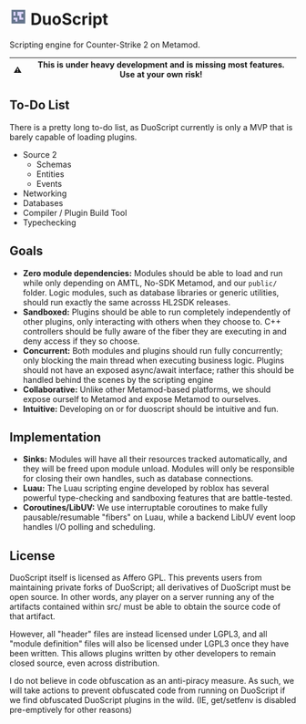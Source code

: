 # ![](./doc/img/duoscript32.png) DuoScript

Scripting engine for Counter-Strike 2 on Metamod.

| ⚠️ | This is under heavy development and is missing most features. Use at your own risk! |
|----|-------------------------------------------------------------------------------------|

## To-Do List
There is a pretty long to-do list, as DuoScript currently is only a MVP
that is barely capable of loading plugins.

- Source 2
  - Schemas
  - Entities
  - Events
- Networking
- Databases
- Compiler / Plugin Build Tool
- Typechecking

## Goals
- **Zero module dependencies:** Modules should be able to load and run while
  only depending on AMTL, No-SDK Metamod, and our `public/` folder. Logic modules, such as database libraries
  or generic utilities, should run exactly the same acrosss HL2SDK releases.
- **Sandboxed:** Plugins should be able to run completely independently of other
  plugins, only interacting with others when they choose to. C++ controllers should be
  fully aware of the fiber they are executing in and deny access if they so choose.
- **Concurrent:** Both modules and plugins should run fully concurrently; only blocking
  the main thread when executing business logic. Plugins should not have an exposed async/await interface;
  rather this should be handled behind the scenes by the scripting engine
- **Collaborative:** Unlike other Metamod-based platforms, we should expose ourself to
  Metamod and expose Metamod to ourselves. 
- **Intuitive:** Developing on or for duoscript should be intuitive and fun.

## Implementation
- **Sinks:** Modules will have all their resources tracked automatically, and they will be freed
  upon module unload. Modules will only be responsible for closing their own handles, such as
  database connections.
- **Luau:** The Luau scripting engine developed by roblox has several powerful type-checking and
  sandboxing features that are battle-tested.
- **Coroutines/LibUV:** We use interruptable coroutines to make fully pausable/resumable
  "fibers" on Luau, while a backend LibUV event loop handles I/O polling and scheduling.

## License
DuoScript itself is licensed as Affero GPL. This prevents users from maintaining private
forks of DuoScript; all derivatives of DuoScript must be open source. In other words,
any player on a server running any of the artifacts contained within src/ must be able to
obtain the source code of that artifact.

However, all "header" files are instead licensed under LGPL3, and all "module definition" files
will also be licensed under LGPL3 once they have been written. This allows plugins
written by other developers to remain closed source, even across distribution.

I do not believe in code obfuscation as an anti-piracy measure. As such, we will take
actions to prevent obfuscated code from running on DuoScript if we find obfuscated 
DuoScript plugins in the wild. (IE, get/setfenv is disabled pre-emptively for other reasons)
